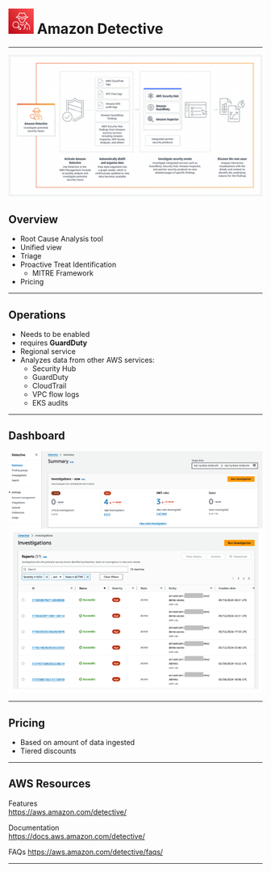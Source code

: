 # <img src="../../images/DetectiveLogo.png" alt="Amazon Detective" style="height: 50px; width:50px;"/>  Amazon Detective  

---  
![Amazon Detective Overview](../../images/detectiveOverview.png)  

## Overview  
- Root Cause Analysis tool
- Unified view
- Triage  
- Proactive Treat Identification
  - MITRE Framework 
- Pricing 


---  
## Operations  
- Needs to be enabled  
- requires **GuardDuty**  
- Regional service
- Analyzes data from other AWS services:
  - Security Hub
  - GuardDuty
  - CloudTrail 
  - VPC flow logs
  - EKS audits

---  
## Dashboard

<img src="../../images/DetectiveDashboard1.png" alt="Amazon Detective Dashboard" style="width:550px;"/>
  

<img src="../../images/DetectiveDashboard2.png" alt="Amazon Detective Dashboard" style="width:550px;"/>

---  
## Pricing
- Based on amount of data ingested
- Tiered discounts 


---  
## AWS Resources

Features  
https://aws.amazon.com/detective/

Documentation  
https://docs.aws.amazon.com/detective/

FAQs
https://aws.amazon.com/detective/faqs/

---  

